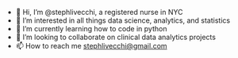 - 👋 Hi, I’m @stephlivecchi, a registered nurse in NYC
- 👀 I’m interested in all things data science, analytics, and statistics
- 🌱 I’m currently learning how to code in python
- 💞️ I’m looking to collaborate on clinical data analytics projects
- 📫 How to reach me stephlivecchi@gmail.com

<!---
stephlivecchi/stephlivecchi is a ✨ special ✨ repository because its `README.md` (this file) appears on your GitHub profile.
You can click the Preview link to take a look at your changes.
--->
